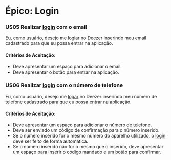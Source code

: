 # Épico: Login
<div class="line"></div>


### US05 Realizar [login](/modelagem/lexico#login) com o email

Eu,  como usuário, desejo me [logiar](/modelagem/lexico#login) no Deezer inserindo meu email cadastrado para que eu possa entrar na aplicação.

#### Critérios de Aceitação:
- Deve apresentar um espaço para adicionar o email.
- Deve apresentar o botão para entrar na aplicação.

### US06 Realizar [login](/modelagem/lexico#login) com o número de telefone

Eu,  como usuário, desejo me [logar](/modelagem/lexico#login) no Deezer inserindo meu número de telefone cadastrado para que eu possa entrar na aplicação.

#### Critérios de Aceitação:
- Deve apresentar um espaço para adicionar o número de telefone.
- Deve ser enviado um código de confirmação para o número inserido.
- Se o número inserido for o mesmo número do aparelho utilizado, o [login](/modelagem/lexico#login) deve ser feito de forma automática.
- Se o número inserido não for o mesmo que o inserido, deve apresentar um espaço para inserir o código mandado e um botão para confirmar.


